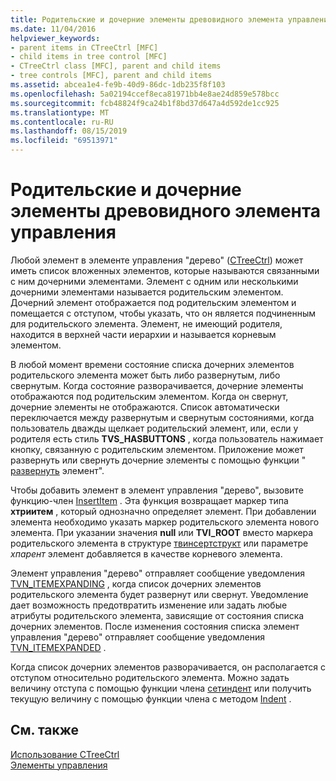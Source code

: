 ```yaml
---
title: Родительские и дочерние элементы древовидного элемента управления
ms.date: 11/04/2016
helpviewer_keywords:
- parent items in CTreeCtrl [MFC]
- child items in tree control [MFC]
- CTreeCtrl class [MFC], parent and child items
- tree controls [MFC], parent and child items
ms.assetid: abcea1e4-fe9b-40d9-86dc-1db235f8f103
ms.openlocfilehash: 5a02194ccef8eca81971bb4e8ae24d859e578bcc
ms.sourcegitcommit: fcb48824f9ca24b1f8bd37d647a4d592de1cc925
ms.translationtype: MT
ms.contentlocale: ru-RU
ms.lasthandoff: 08/15/2019
ms.locfileid: "69513971"
---
```

# <a name="tree-control-parent-and-child-items"></a>Родительские и дочерние элементы древовидного элемента управления

Любой элемент в элементе управления "дерево" ([CTreeCtrl](../mfc/reference/ctreectrl-class.md)) может иметь список вложенных элементов, которые называются связанными с ним дочерними элементами. Элемент с одним или несколькими дочерними элементами называется родительским элементом. Дочерний элемент отображается под родительским элементом и помещается с отступом, чтобы указать, что он является подчиненным для родительского элемента. Элемент, не имеющий родителя, находится в верхней части иерархии и называется корневым элементом.

В любой момент времени состояние списка дочерних элементов родительского элемента может быть либо развернутым, либо свернутым. Когда состояние разворачивается, дочерние элементы отображаются под родительским элементом. Когда он свернут, дочерние элементы не отображаются. Список автоматически переключается между развернутым и свернутым состояниями, когда пользователь дважды щелкает родительский элемент, или, если у родителя есть стиль **TVS_HASBUTTONS** , когда пользователь нажимает кнопку, связанную с родительским элементом. Приложение может развернуть или свернуть дочерние элементы с помощью функции " [развернуть](../mfc/reference/ctreectrl-class.md#expand) элемент".

Чтобы добавить элемент в элемент управления "дерево", вызовите функцию-член [InsertItem](../mfc/reference/ctreectrl-class.md#insertitem) . Эта функция возвращает маркер типа **хтриитем** , который однозначно определяет элемент. При добавлении элемента необходимо указать маркер родительского элемента нового элемента. При указании значения **null** или **TVI_ROOT** вместо маркера родительского элемента в структуре [твинсертструкт](/windows/win32/api/commctrl/ns-commctrl-tvinsertstructw) или параметре *хпарент* элемент добавляется в качестве корневого элемента.

Элемент управления "дерево" отправляет сообщение уведомления [TVN_ITEMEXPANDING](/windows/win32/Controls/tvn-itemexpanding) , когда список дочерних элементов родительского элемента будет развернут или свернут. Уведомление дает возможность предотвратить изменение или задать любые атрибуты родительского элемента, зависящие от состояния списка дочерних элементов. После изменения состояния списка элемент управления "дерево" отправляет сообщение уведомления [TVN_ITEMEXPANDED](/windows/win32/Controls/tvn-itemexpanded) .

Когда список дочерних элементов разворачивается, он располагается с отступом относительно родительского элемента. Можно задать величину отступа с помощью функции члена [сетиндент](../mfc/reference/ctreectrl-class.md#setindent) или получить текущую величину с помощью функции члена с методом [Indent](../mfc/reference/ctreectrl-class.md#getindent) .

## <a name="see-also"></a>См. также

[Использование CTreeCtrl](../mfc/using-ctreectrl.md)<br/>
[Элементы управления](../mfc/controls-mfc.md)
